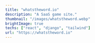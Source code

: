```yaml
---
title: "whatstheword.io"
description: "A SaaS game site."
thumbnail: "/images/whatstheword.webp"
brightImage: true
techs: ["react", "django", "tailwind"]
url: "https://whatstheword.io"
---
```

